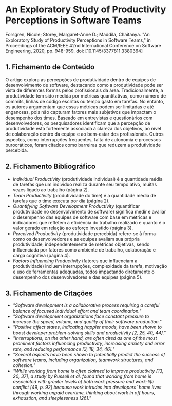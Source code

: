 # An Exploratory Study of Productivity Perceptions in Software Teams

Forsgren, Nicole; Storey, Margaret-Anne D.; Maddila, Chaitanya. "An Exploratory Study of Productivity Perceptions in Software Teams," in Proceedings of the ACM/IEEE 42nd International Conference on Software Engineering, 2020, pp. 948-959. doi: [10.1145/3377811.3380364]

## 1. Fichamento de Conteúdo

O artigo explora as percepções de produtividade dentro de equipes de desenvolvimento de software, destacando como a produtividade pode ser vista de diferentes formas pelos profissionais da área. Tradicionalmente, a produtividade tem sido medida por métricas quantitativas, como número de commits, linhas de código escritas ou tempo gasto em tarefas. No entanto, os autores argumentam que essas métricas podem ser limitadas e até enganosas, pois não capturam fatores mais subjetivos que impactam o desempenho dos times. Baseado em entrevistas e questionários com desenvolvedores, os pesquisadores identificam que a percepção de produtividade está fortemente associada à clareza dos objetivos, ao nível de colaboração dentro da equipe e ao bem-estar dos profissionais. Outros aspectos, como interrupções frequentes, falta de autonomia e processos burocráticos, foram citados como barreiras que reduzem a produtividade percebida.

## 2. Fichamento Bibliográfico 

* _Individual Productivity_ (produtividade individual) é a quantidade média de tarefas que um indivíduo realiza durante seu tempo ativo, muitas vezes ligado ao trabalho (página 2).
* _Team Productivity_ (produtividade do time) é a quantidade média de tarefas que o time executa por dia (página 2).
* _Quantifying Software Development Productivity_ (quantificar produtividade no desenvolvimento de software) significa medir e avaliar o desempenho das equipes de software com base em métricas e indicadores que refletem a eficiência do trabalho realizado e quanto é o valor gerado em relação ao esforço investido (página 3).
* _Perceived Productivity_ (produtividade percebida) refere-se à forma como os desenvolvedores e as equipes avaliam sua própria produtividade, independentemente de métricas objetivas, sendo influenciada por fatores como ambiente de trabalho, colaboração e carga cognitiva (página 4).
* _Factors Influencing Productivity_ (fatores que influenciam a produtividade) incluem interrupções, complexidade da tarefa, motivação e uso de ferramentas adequadas, todos impactando diretamente o desempenho dos desenvolvedores e das equipes (página 5).

## 3. Fichamento de Citações 

* _"Software development is a collaborative process requiring a careful balance of focused individual effort and team coordination."_
* _"Software development organizations face constant pressure to increase the speed, volume, and quality of their software production."_
* _"Positive affect states, indicating happier moods, have been shown to boost developer problem-solving skills and productivity [2, 25, 40, 44]."_
* _"Interruptions, on the other hand, are often cited as one of the most prominent factors influencing productivity, increasing anxiety and error rate, and reducing performance [3, 18, 34, 46]."_
* _"Several aspects have been shown to potentially predict the success of software teams, including organization, teamwork structures, and cohesion."_
* _"While working from home is often claimed to improve productivity [13, 20, 37], a study by Russell et al. found that working from home is associated with greater levels of both work pressure and work-life conflict [49, p. 92] because work intrudes into developers’ home lives through working unpaid overtime, thinking about work in off hours, exhaustion, and sleeplessness [26]."_